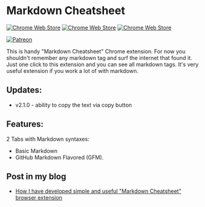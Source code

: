 # Markdown Cheatsheet

[![Chrome Web Store](https://img.shields.io/chrome-web-store/stars/hoglmefbfenoehjeblinfijldanifljm.svg?style=flat-square)](https://chrome.google.com/webstore/detail/markdown-cheatsheet/hoglmefbfenoehjeblinfijldanifljm)
[![Chrome Web Store](https://img.shields.io/chrome-web-store/users/hoglmefbfenoehjeblinfijldanifljm.svg)](https://chrome.google.com/webstore/detail/markdown-cheatsheet/hoglmefbfenoehjeblinfijldanifljm)
[![Chrome Web Store](https://img.shields.io/chrome-web-store/v/hoglmefbfenoehjeblinfijldanifljm.svg)](https://chrome.google.com/webstore/detail/markdown-cheatsheet/hoglmefbfenoehjeblinfijldanifljm)

[![Patreon](https://c5.patreon.com/external/logo/become_a_patron_button.png)](https://www.patreon.com/bePatron?u=14980891)

This is handy "Markdown Cheatsheet" Chrome extension. For now you shouldn't remember any markdown tag and surf the internet that found it. Just one click to this extension and you can see all markdown tags. It's very useful extension if you work a lot of with markdown. 

## Updates:

* v2.1.0 - ability to copy the text via copy button

## Features:

2 Tabs with Markdown syntaxes:

  * Basic Markdown
  * GitHub Markdown Flavored (GFM).

## Post in my blog

* [How I have developed simple and useful "Markdown Cheatsheet" browser extension](https://alfilatov.com/posts/how-i-have-developed-simple-and-useful-markdown-cheatsheet-browser-extension/)
